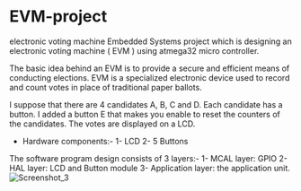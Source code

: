 # EVM-project
electronic voting machine
 Embedded Systems project which is designing an electronic voting machine ( EVM ) using atmega32 micro controller.

The basic idea behind an EVM is to provide a secure and efficient means of conducting elections. EVM is a specialized electronic device used to record and count votes in place of traditional paper ballots.

I suppose that there are 4 candidates
A, B, C and D. Each candidate has a button. I added a button E that makes you enable to reset the counters of the candidates. The votes are displayed on a LCD.

- Hardware components:-
1- LCD 
2- 5 Buttons

The software program design consists of 3 layers:-
1- MCAL layer: GPIO 
2- HAL layer: LCD and Button module 
3- Application layer: the application unit.
![Screenshot_3](https://github.com/MariamAshraff/EVM-project/assets/118696706/7db5866f-ec81-416f-a10a-1c7a876a20a7)
